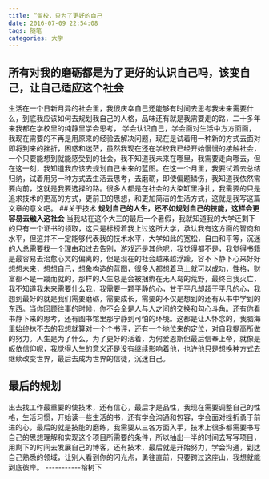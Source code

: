 ```yaml
---
title: “留校，只为了更好的自己
date: 2016-07-09 22:54:08
tags: 随笔
categories: 大学
---
```

## 所有对我的磨砺都是为了更好的认识自己吗，该变自己，让自己适应这个社会
生活在一个日新月异的社会里，我很庆幸自己还能够有时间去思考我未来需要什么，到底我应该如何去规划我自己的人格，品味还有就是我需要走的路，二十多年来我都在学校里的纯静里学会思考， 学会认识自己，学会面对生活中方方面面，我现在需要的不再是用原来的经验去解决问题，现在是试着用一种新的方式去面对即将到来的挫折，困惑和迷茫，虽然我现在还在学校我已经开始慢慢的接触社会，一个只要能想到就能感受到的社会，我不知道我未来在哪里，我需要走向哪去，但在这一刻，我知道我应该去规划自己未来的蓝图。在这一个月里，我要试着去总结归纳，试着用另一种方式去生活去思考，去磨砺，即使偏题鳞伤，我知道我依然需要向前，这就是我要选择的路。很多人都是在社会的大染缸里挣扎，我需要的只是追求技术的更高的方式，更前卫的思想，和更加简洁的生活方式，这就是我写这篇文章的意义吧。
##关于技术
**规划自己的人生，还不如规划自己的技能，这样会更容易去融入这社会** 当我站在这个大三的最后一个暑假，我就知道我的大学还剩下的只有一个证书的领取，这只是标榜着我上过这所大学，承认我有这方面的智商和水平，但这并不一定能够代表我的技术水平，大学如此的宽松，自由和平等，沉迷的人总需要找一个理由和过去告别，游戏还是其他呢，我觉得都不是，我觉得书籍是最容易去治愈心灵的偏离的，但是现在的社会越来越浮躁，容不下静下心来好好想想未来，想想自己，想象构造的蓝图，很多人都想着马上就可以成功，性格，财富都不是一蹴而就的，那样的人生总是会被捆绑在无人岛的荒野，最终自我灭亡，我不知道我未来需要什么我，我需要一颗平静的心，甘于平凡却超于平凡的心，我想到最好的就是我们需要磨砺，需要成长，需要的不仅是想到的还有从书中学到的东西。当你回顾往事的时候，你不会全是人与人之间的交换和勾心斗角。还有你看书静下来的思考，还有图书馆里那宁静到可怕的环境。这都是让人怀念的，我脑海里始终抹不去的我想就算对一个个书评，还有一个地位来的定位，对自我提高所做的努力。人生是为了什么，为了更好的活着，为何爱恩斯但最后信奉上帝，就像是皈依信仰呢，我觉得人生的意义还是没有继续影响着他，也许他只是想换种方式去继续改变世界，最后去成为世界的信徒，沉迷自己。
## 最后的规划
出去找工作最重要的使技术，还有信心，最后才是品性，我现在需要调整自己的性格，生活习惯，开始读一些生活的书，还有学会沟通和包容，学会面对挫折勇于前进的心，最后的就是技能的磨练，我需要从三各方面入手，技术上很多都需要书写自己的思想理解和实现这个项目所需要的条件，所以抽出一半的时间去写写项目，用剩下的时间去发展自己的博客，还有技术，最后就是开始努力，学会沟通，到达自己熟悉的领域，让别人看到你的闪光点，勇往直前，只要跨过这座山，我想就能到底彼岸。
-----------榕树下
